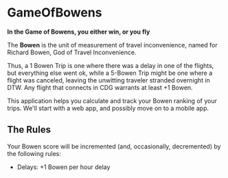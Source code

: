 # GameOfBowens

**In the Game of Bowens, you either win, or you fly**

The **Bowen** is the unit of measurement of travel inconvenience, named for Richard Bowen, God of Travel Inconvenience.

Thus, a 1 Bowen Trip is one where there was a delay in one of the flights, but everything else went ok, while a 5-Bowen Trip might be one where a flight was canceled, leaving the unwitting traveler stranded overnight in DTW. Any flight that connects in CDG warrants at least +1 Bowen.

This application helps you calculate and track your Bowen ranking of your trips. We'll start with a web app, and possibly move on to a mobile app.

## The Rules

Your Bowen score will be incremented (and, occasionally, decremented) by the following rules:

* Delays: +1 Bowen per hour delay
